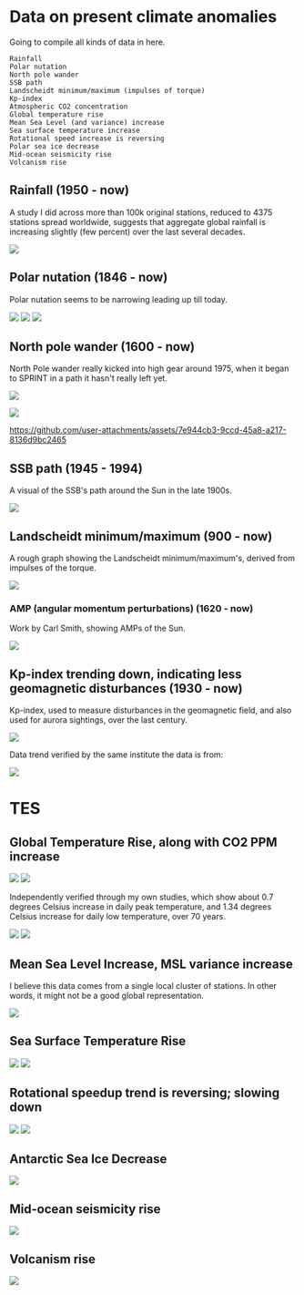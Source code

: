 # Data on present climate anomalies

Going to compile all kinds of data in here.

```
Rainfall
Polar nutation
North pole wander
SSB path
Landscheidt minimum/maximum (impulses of torque)
Kp-index
Atmospheric CO2 concentration
Global temperature rise
Mean Sea Level (and variance) increase
Sea surface temperature increase
Rotational speed increase is reversing
Polar sea ice decrease
Mid-ocean seismicity rise
Volcanism rise
```

## Rainfall (1950 - now)

A study I did across more than 100k original stations, reduced to 4375 stations spread worldwide, suggests that aggregate global rainfall is increasing slightly (few percent) over the last several decades.

![](img/SAVE-cumulative-prcp-1950-2020.png)

## Polar nutation (1846 - now)

Polar nutation seems to be narrowing leading up till today.

![](img/SAVE_timeseries.png)
![](img/SAVE_calculated_deltax.png)
![](img/SAVE_calculated_deltay.png)

## North pole wander (1600 - now)

North Pole wander really kicked into high gear around 1975, when it began to SPRINT in a path it hasn't really left yet.

![](img/landscheidt-rosetta.jpg)

![](img/nmp2.jpg)

https://github.com/user-attachments/assets/7e944cb3-9ccd-45a8-a217-8136d9bc2465

## SSB path (1945 - 1994)

A visual of the SSB's path around the Sun in the late 1900s.

![](img/1824455551939662016-GVHDXVvX0AA6gdb.png)

## Landscheidt minimum/maximum (900 - now)

A rough graph showing the Landscheidt minimum/maximum's, derived from impulses of the torque.

![](img/double-am-derivative.png)

### AMP (angular momentum perturbations) (1620 - now)

Work by Carl Smith, showing AMPs of the Sun.

![](img/carl-smith.jpg)

## Kp-index trending down, indicating less geomagnetic disturbances (1930 - now)

Kp-index, used to measure disturbances in the geomagnetic field, and also used for aurora sightings, over the last century.

![](img/SAVE-1932-2024-ap-daily-average.png)

Data trend verified by the same institute the data is from:

![](img/Kp-all-histo.png)

# TES

## Global Temperature Rise, along with CO2 PPM increase

![](img/7.webp)
![](img/25.webp)

Independently verified through my own studies, which show about 0.7 degrees Celsius increase in daily peak temperature,  and 1.34 degrees Celsius increase for daily low temperature, over 70 years.

![](img/SAVE_TMAX_plot.png)
![](img/SAVE_TMIN_plot.png)

## Mean Sea Level Increase, MSL variance increase

I believe this data comes from a single local cluster of stations. In other words, it might not be a good global representation.

![](img/9.webp)

## Sea Surface Temperature Rise

![](img/18.webp)
![](img/27.webp)

## Rotational speedup trend is reversing; slowing down

![](img/12.webp)
![](img/13.webp)

## Antarctic Sea Ice Decrease

![](img/17.webp)

## Mid-ocean seismicity rise

![](img/19.webp)

## Volcanism rise

![](img/20.webp)
